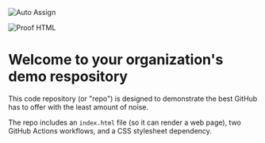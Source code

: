 ![Auto Assign](https://github.com/b3tpuanxd/demo-repository/actions/workflows/auto-assign.yml/badge.svg)

![Proof HTML](https://github.com/b3tpuanxd/demo-repository/actions/workflows/proof-html.yml/badge.svg)

# Welcome to your organization's demo respository
This code repository (or "repo") is designed to demonstrate the best GitHub has to offer with the least amount of noise.

The repo includes an `index.html` file (so it can render a web page), two GitHub Actions workflows, and a CSS stylesheet dependency.
